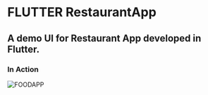 # FLUTTER RestaurantApp
## A demo UI for Restaurant App developed in Flutter.

### In Action
![FOODAPP](https://user-images.githubusercontent.com/2304583/95686126-53c4c280-0bfc-11eb-8fb9-5d6770ee32e2.gif)
